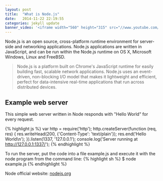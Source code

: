 ```yaml
---
layout: post
title:  "What is Node.js"
date:   2014-11-22 22:19:55
categories: jekyll update
banner_video: '<iframe width="560" height="315" src="//www.youtube.com/embed/pU9Q6oiQNd0" frameborder="0" allowfullscreen></iframe>'
---
```

Node.js is an open source, cross-platform runtime environment for server-side 
and networking applications. Node.js applications are written in JavaScript, 
and can be run within the Node.js runtime on OS X, Microsoft Windows, 
Linux and FreeBSD.

> Node.js is a platform built on Chrome's JavaScript runtime for easily building 
fast, scalable network applications. Node.js uses an event-driven, 
non-blocking I/O model that makes it lightweight and efficient, 
perfect for data-intensive real-time applications that run across distributed 
devices. 

## Example web server

This simple web server written in Node responds with "Hello World" for every 
request.

{% highlight js %}
var http = require('http');
http.createServer(function (req, res) {
  res.writeHead(200, {'Content-Type': 'text/plain'});
  res.end('Hello World\n');
}).listen(1337, '127.0.0.1');
console.log('Server running at http://127.0.0.1:1337/');
{% endhighlight %}

To run the server, put the code into a file example.js and execute it with the 
node program from the command line:
{% highlight sh %}
$ node example.js
{% endhighlight %}

Node official website: [nodejs.org][nodejs]

[nodejs]: http://nodejs.org/